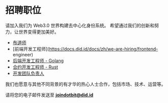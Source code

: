 # 招聘职位

请加入我们为 Web3.0 世界构建去中心化身份系统。 希望通过我们的创新和努力，让世界变得更加美好。

* [布道师](https://docs.did.id/docs/we-are-hiring/chief-evangelist)
* [前端开发工程师](https://docs.did.id/docs/zh/we-are-hiring/frontend- engineer)
* [后端开发工程师 - Golang](https://docs.did.id/docs/zh/we-are-hiring/backend-engineer-golang)
* [合约开发工程师 - Rust](https://docs.did.id/docs/zh/we-are-hiring/smart-contract-engineer-rust)
* [开发团队负责人](https://docs.did.id/docs/zh/we-are-hiring/development-team-leader)

我们也愿意与其他不同背景的有才华的热心人士合作，包括市场、技术、运营等。

请将您的电子邮件发送至 **joindotbit@did.id**
